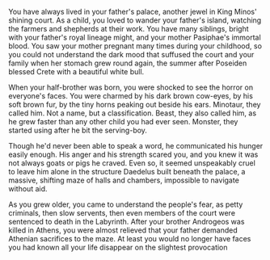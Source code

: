You have always lived in your father's palace, another jewel in King Minos' shining court. As a child, you loved to wander your father's island, watching the farmers and shepherds at their work. You have many siblings, bright with your father's royal lineage might, and your mother Pasiphae's immortal blood. You saw your mother pregnant many times during your childhood, so you could not understand the dark mood that suffused the court and your family when her stomach grew round again, the summer after Poseiden blessed Crete with a beautiful white bull. 

When your half-brother was born, you were shocked to see the horror on everyone's faces. You were charmed by his dark brown cow-eyes, by his soft brown fur, by the tiny horns peaking out beside his ears. Minotaur, they called him. Not a name, but a classification. Beast, they also called him, as he grew faster than any other child you had ever seen. Monster, they started using after he bit the serving-boy. 

Though he'd never been able to speak a word, he communicated his hunger easily enough. His anger and his strength scared you, and you knew it was not always goats or pigs he craved. Even so, it seemed unspeakably cruel to leave him alone in the structure Daedelus built beneath the palace, a massive, shifting maze of halls and chambers, impossible to navigate without aid.

As you grew older, you came to understand the people's fear, as petty criminals, then slow servents, then even members of the court were sentenced to death in the Labyrinth. After your brother Androgeos was killed in Athens, you were almost relieved that your father demanded Athenian sacrifices to the maze. At least you would no longer have faces you had known all your life disappear on the slightest provocation
